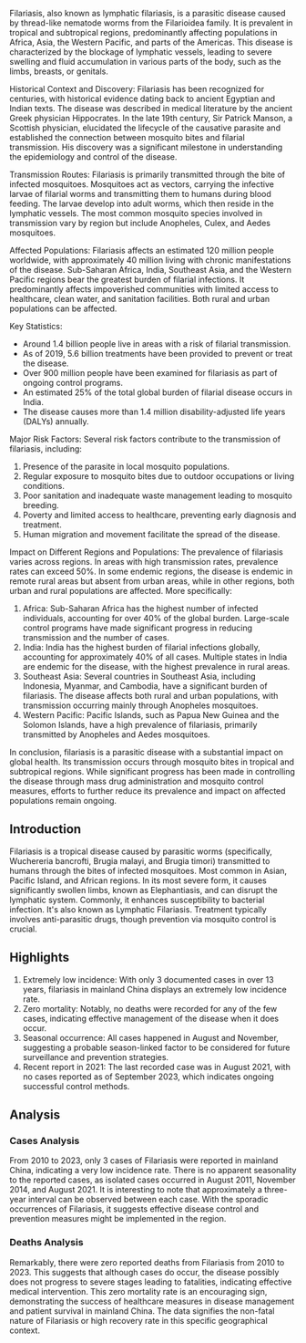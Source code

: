 Filariasis, also known as lymphatic filariasis, is a parasitic disease caused by thread-like nematode worms from the Filarioidea family. It is prevalent in tropical and subtropical regions, predominantly affecting populations in Africa, Asia, the Western Pacific, and parts of the Americas. This disease is characterized by the blockage of lymphatic vessels, leading to severe swelling and fluid accumulation in various parts of the body, such as the limbs, breasts, or genitals.

Historical Context and Discovery:
Filariasis has been recognized for centuries, with historical evidence dating back to ancient Egyptian and Indian texts. The disease was described in medical literature by the ancient Greek physician Hippocrates. In the late 19th century, Sir Patrick Manson, a Scottish physician, elucidated the lifecycle of the causative parasite and established the connection between mosquito bites and filarial transmission. His discovery was a significant milestone in understanding the epidemiology and control of the disease.

Transmission Routes:
Filariasis is primarily transmitted through the bite of infected mosquitoes. Mosquitoes act as vectors, carrying the infective larvae of filarial worms and transmitting them to humans during blood feeding. The larvae develop into adult worms, which then reside in the lymphatic vessels. The most common mosquito species involved in transmission vary by region but include Anopheles, Culex, and Aedes mosquitoes.

Affected Populations:
Filariasis affects an estimated 120 million people worldwide, with approximately 40 million living with chronic manifestations of the disease. Sub-Saharan Africa, India, Southeast Asia, and the Western Pacific regions bear the greatest burden of filarial infections. It predominantly affects impoverished communities with limited access to healthcare, clean water, and sanitation facilities. Both rural and urban populations can be affected.

Key Statistics:
- Around 1.4 billion people live in areas with a risk of filarial transmission.
- As of 2019, 5.6 billion treatments have been provided to prevent or treat the disease.
- Over 900 million people have been examined for filariasis as part of ongoing control programs.
- An estimated 25% of the total global burden of filarial disease occurs in India.
- The disease causes more than 1.4 million disability-adjusted life years (DALYs) annually.

Major Risk Factors:
Several risk factors contribute to the transmission of filariasis, including:
1. Presence of the parasite in local mosquito populations.
2. Regular exposure to mosquito bites due to outdoor occupations or living conditions.
3. Poor sanitation and inadequate waste management leading to mosquito breeding.
4. Poverty and limited access to healthcare, preventing early diagnosis and treatment.
5. Human migration and movement facilitate the spread of the disease.

Impact on Different Regions and Populations:
The prevalence of filariasis varies across regions. In areas with high transmission rates, prevalence rates can exceed 50%. In some endemic regions, the disease is endemic in remote rural areas but absent from urban areas, while in other regions, both urban and rural populations are affected. More specifically:
1. Africa: Sub-Saharan Africa has the highest number of infected individuals, accounting for over 40% of the global burden. Large-scale control programs have made significant progress in reducing transmission and the number of cases.
2. India: India has the highest burden of filarial infections globally, accounting for approximately 40% of all cases. Multiple states in India are endemic for the disease, with the highest prevalence in rural areas.
3. Southeast Asia: Several countries in Southeast Asia, including Indonesia, Myanmar, and Cambodia, have a significant burden of filariasis. The disease affects both rural and urban populations, with transmission occurring mainly through Anopheles mosquitoes.
4. Western Pacific: Pacific Islands, such as Papua New Guinea and the Solomon Islands, have a high prevalence of filariasis, primarily transmitted by Anopheles and Aedes mosquitoes.

In conclusion, filariasis is a parasitic disease with a substantial impact on global health. Its transmission occurs through mosquito bites in tropical and subtropical regions. While significant progress has been made in controlling the disease through mass drug administration and mosquito control measures, efforts to further reduce its prevalence and impact on affected populations remain ongoing.
## Introduction

Filariasis is a tropical disease caused by parasitic worms (specifically, Wuchereria bancrofti, Brugia malayi, and Brugia timori) transmitted to humans through the bites of infected mosquitoes. Most common in Asian, Pacific Island, and African regions. In its most severe form, it causes significantly swollen limbs, known as Elephantiasis, and can disrupt the lymphatic system. Commonly, it enhances susceptibility to bacterial infection. It's also known as Lymphatic Filariasis. Treatment typically involves anti-parasitic drugs, though prevention via mosquito control is crucial.
## Highlights

1. Extremely low incidence: With only 3 documented cases in over 13 years, filariasis in mainland China displays an extremely low incidence rate.<br/>
2. Zero mortality: Notably, no deaths were recorded for any of the few cases, indicating effective management of the disease when it does occur.<br/>
3. Seasonal occurrence: All cases happened in August and November, suggesting a probable season-linked factor to be considered for future surveillance and prevention strategies.<br/>
4. Recent report in 2021: The last recorded case was in August 2021, with no cases reported as of September 2023, which indicates ongoing successful control methods.

## Analysis

### Cases Analysis
From 2010 to 2023, only 3 cases of Filariasis were reported in mainland China, indicating a very low incidence rate. There is no apparent seasonality to the reported cases, as isolated cases occurred in August 2011, November 2014, and August 2021. It is interesting to note that approximately a three-year interval can be observed between each case. With the sporadic occurrences of Filariasis, it suggests effective disease control and prevention measures might be implemented in the region. 

### Deaths Analysis
Remarkably, there were zero reported deaths from Filariasis from 2010 to 2023. This suggests that although cases do occur, the disease possibly does not progress to severe stages leading to fatalities, indicating effective medical intervention. This zero mortality rate is an encouraging sign, demonstrating the success of healthcare measures in disease management and patient survival in mainland China. The data signifies the non-fatal nature of Filariasis or high recovery rate in this specific geographical context.
